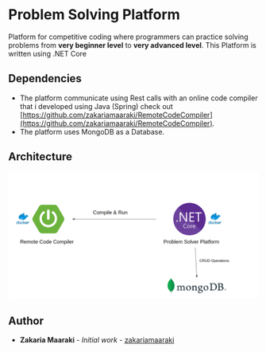 # Problem Solving Platform

Platform for competitive coding where programmers can practice solving problems from **very beginner level** to **very advanced level**.
This Platform is written using .NET Core

## Dependencies

* The platform communicate using Rest calls with an online code compiler that i developed using Java (Spring) check out [https://github.com/zakariamaaraki/RemoteCodeCompiler](https://github.com/zakariamaaraki/RemoteCodeCompiler).
* The platform uses MongoDB as a Database.

## Architecture 

![Architecture](images/ProblemSolverArchitecture.png?raw=true "ProblemSolverPlatform")

## Author

- **Zakaria Maaraki** - _Initial work_ - [zakariamaaraki](https://github.com/zakariamaaraki)